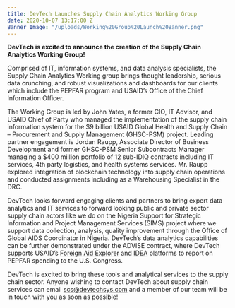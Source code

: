 ```yaml
---
title: DevTech Launches Supply Chain Analytics Working Group
date: 2020-10-07 13:17:00 Z
Banner Image: "/uploads/Working%20Group%20Launch%20Banner.png"
---
```


**DevTech is excited to announce the creation of the Supply Chain Analytics Working Group!**

Comprised of IT, information systems, and data analysis specialists, the Supply Chain Analytics Working group brings thought leadership, serious data crunching, and  robust visualizations and dashboards for our clients which include the PEPFAR program and USAID’s Office of the Chief Information Officer. 

The Working Group is led by John Yates, a former CIO, IT Advisor, and USAID Chief of Party who managed the implementation of the supply chain information system for the $9 billion USAID Global Health and Supply Chain – Procurement and Supply Management (GHSC-PSM) project. Leading partner engagement is Jordan Raupp, Associate Director of Business Development and former GHSC-PSM Senior Subcontracts Manager managing a $400 million portfolio of 12 sub-IDIQ contracts including IT services, 4th party logistics, and health systems services. Mr. Raupp explored integration of blockchain technology into supply chain operations and conducted assignments including as a Warehousing Specialist in the DRC. 

DevTech looks forward engaging clients and partners to bring expert data analytics and IT services to forward looking public and private sector supply chain actors like we do on the Nigeria Support for Strategic Information and Project Management Services (SIMS) project where we support data collection, analysis, quality improvement through the Office of Global AIDS Coordinator in Nigeria. DevTech’s data analytics capabilities can be further demonstrated under the ADVISE contract, where DevTech supports USAID’s [Foreign Aid Explorer](https://explorer.usaid.gov/) and [IDEA](https://idea.usaid.gov/) platforms to report on PEPFAR spending to the U.S. Congress.

DevTech is excited to bring these tools and analytical services to the supply chain sector. Anyone wishing to contact DevTech about supply chain services can email scs@devtechsys.com and a member of our team will be in touch with you as soon as possible!


